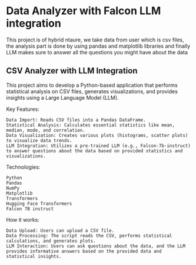 # Data Analyzer with Falcon LLM integration
This project is of hybrid ntaure, we take data from user which is csv files, the analysis part is done by using pandas and matplotlib libraries and finally LLM makes sure to answer all the questions you might have about the data
<h2>CSV Analyzer with LLM Integration</h2>

This project aims to develop a Python-based application that performs statistical analysis on CSV files, generates visualizations, and provides insights using a Large Language Model (LLM).

Key Features:

    Data Import: Reads CSV files into a Pandas DataFrame.
    Statistical Analysis: Calculates essential statistics like mean, median, mode, and correlation.
    Data Visualization: Creates various plots (histograms, scatter plots) to visualize data trends.
    LLM Integration: Utilizes a pre-trained LLM (e.g., Falcon-7b-instruct) to answer questions about the data based on provided statistics and visualizations.

Technologies:

    Python
    Pandas
    NumPy
    Matplotlib
    Transformers
    Hugging Face Transformers
    Falcon 7B instruct 
    

How it works:

    Data Upload: Users can upload a CSV file.
    Data Processing: The script reads the CSV, performs statistical calculations, and generates plots.
    LLM Interaction: Users can ask questions about the data, and the LLM provides informative answers based on the provided data and statistical insights.
